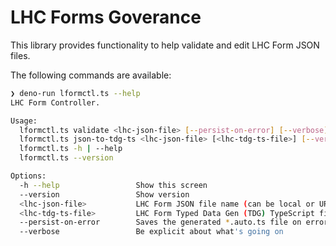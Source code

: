 # LHC Forms Goverance

This library provides functionality to help validate and edit LHC Form JSON files.

The following commands are available:

```bash
❯ deno-run lformctl.ts --help
LHC Form Controller.

Usage:
  lformctl.ts validate <lhc-json-file> [--persist-on-error] [--verbose]
  lformctl.ts json-to-tdg-ts <lhc-json-file> [<lhc-tdg-ts-file>] [--verbose]
  lformctl.ts -h | --help
  lformctl.ts --version

Options:
  -h --help                 Show this screen
  --version                 Show version
  <lhc-json-file>           LHC Form JSON file name (can be local or URL)
  <lhc-tdg-ts-file>         LHC Form Typed Data Gen (TDG) TypeScript file name
  --persist-on-error        Saves the generated *.auto.ts file on error
  --verbose                 Be explicit about what's going on
```
